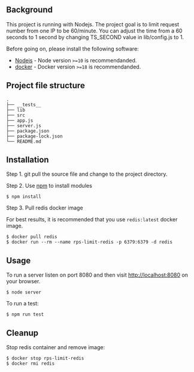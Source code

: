## Background

This project is running with Nodejs. The project goal is to limit request number from one IP to be 60/minute. You can adjust the time from a 60 seconds to 1 second by changing TS_SECOND value in lib/config.js to 1.

Before going on, please install the following software:
 
* [Nodejs](https://nodejs.org/en/download/) - Node version `>=10` is recommendanded.
* [docker](https://www.docker.com/) - Docker version `>=18` is recommendanded.

## Project file structure
    .
    ├── __tests__
    ├── lib                                       
    ├── src                                     
    ├── app.js
    ├── server.js                            
    ├── package.json
    ├── package-lock.json
    └── README.md

## Installation

Step 1. git pull the source file and change to the project directory.

Step 2. Use [npm](https://www.npmjs.com/) to install modules

    $ npm install

Step 3. Pull redis docker image

For best results, it is recommended that you use `redis:latest` docker image.

    $ docker pull redis
    $ docker run --rm --name rps-limit-redis -p 6379:6379 -d redis

## Usage

To run a server listen on port 8080 and then visit [http://localhost:8080](http://localhost:8080) on your browser.

    $ node server

To run a test:

    $ npm run test

## Cleanup

Stop redis container and remove image:

    $ docker stop rps-limit-redis
    $ docker rmi redis

